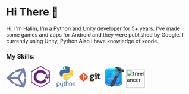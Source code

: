# Hi There 👋
Hi, I'm Halim, I'm a Python and Unity developer for 5+ years. I've made some games and apps for Android and they were published by Google. I currently using Unity, Python Also I have knowledge of xcode.


</p>
<h3 align="left">My Skills:</h3>
<div>
     <img src="https://raw.githubusercontent.com/devicons/devicon/131299f19df6cf357895ac759b2f03fb1e20f397/icons/unity/unity-original-gray.svg" title="Unity" alt="Unity" width="55" height="55"/>&nbsp;
     <img src="https://github.com/devicons/devicon/blob/master/icons/csharp/csharp-line.svg" title="C#" alt="C#" width="60" height="60"/>&nbsp;
     <img src="https://github.com/devicons/devicon/blob/master/icons/python/python-original-wordmark.svg" title="Python" alt="Python" width="60" height="60"/>
     <img src="https://github.com/devicons/devicon/blob/master/icons/git/git-original-wordmark.svg" title="Git" **alt="Git" width="60" height="60"/>
     <img src="https://raw.githubusercontent.com/devicons/devicon/1119b9f84c0290e0f0b38982099a2bd027a48bf1/icons/xcode/xcode-original.svg" title="Git" **alt="Git" width="60" height="60"/>
     <img src="https://uxwing.com/wp-content/themes/uxwing/download/brands-and-social-media/freelancer-icon.png" href="https://www.freelancer.com/u/inthepy" title="freelancer" **alt="freelancer" width="50" height="50"/>
</div>
